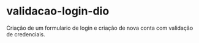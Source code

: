 # validacao-login-dio
 Criação de um formulario de login e criação de nova conta com validação de credenciais. 